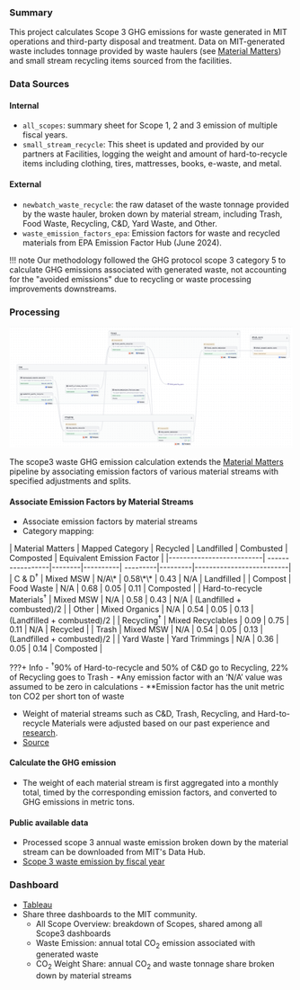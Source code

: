 
### Summary

This project calculates Scope 3 GHG emissions for waste generated in MIT operations and third-party disposal and treatment. Data on MIT-generated waste includes tonnage provided by waste haulers (see [Material Matters](https://datapool.mit.edu/visualization/materials-matters-mits-waste-and-recycling-data)) and small stream recycling items sourced from the facilities.


### Data Sources

#### Internal

* `all_scopes`: summary sheet for Scope 1, 2 and 3 emission of multiple fiscal years.
* `small_stream_recycle`: This sheet is updated and provided by our partners at Facilities, logging the weight and amount of hard-to-recycle items including clothing, tires, mattresses, books, e-waste, and metal.

#### External

* `newbatch_waste_recycle`: the raw dataset of the waste tonnage provided by the waste hauler, broken down by material stream, including Trash, Food Waste, Recycling, C&D, Yard Waste, and Other.
* `waste_emission_factors_epa`: Emission factors for waste and recycled materials from EPA Emission Factor Hub (June 2024).

!!! note
	Our methodology followed the GHG protocol scope 3 category 5 to calculate GHG emissions associated with generated waste, not accounting for the "avoided emissions" due to recycling or waste processing improvements downstreams.

### Processing

![Scope 3 waste data lineage](../assets/images/waste.png#shadow)

The scope3 waste GHG emission calculation extends the [Material Matters](https://datapool.mit.edu/visualization/materials-matters-mits-waste-and-recycling-data) pipeline by associating emission factors of various material streams with specified adjustments and splits.

#### Associate Emission Factors by Material Streams

* Associate emission factors by material streams
* Category mapping:

<div class="center-table" markdown>
| Material Matters           | Mapped Category   | Recycled | Landfilled | Combusted | Composted | Equivalent Emission Factor |
|--------------------------| -----------------|--------|----------| ---------|---------|--------------------------|
| C & D<sup>†</sup> | Mixed MSW         | N/A\*    | 0.58\*\*   | 0.43      | N/A       | Landfilled                 |
| Compost                    | Food Waste        | N/A      | 0.68       | 0.05      | 0.11      | Composted                  |
| Hard-to-recycle Materials<sup>†</sup> | Mixed MSW         | N/A      | 0.58       | 0.43      | N/A       | (Landfilled + combusted)/2 |
| Other                      | Mixed Organics    | N/A      | 0.54       | 0.05      | 0.13      | (Landfilled + combusted)/2 |
| Recycling<sup>†</sup> | Mixed Recyclables | 0.09     | 0.75       | 0.11      | N/A       | Recycled                   |
| Trash                      | Mixed MSW         | N/A      | 0.54       | 0.05      | 0.13      | (Landfilled + combusted)/2 |
| Yard Waste                 | Yard Trimmings    | N/A      | 0.36       | 0.05      | 0.14      | Composted                  |
</div>

???+ Info
	- <sup>†</sup>90% of Hard-to-recycle and 50% of C&D go to Recycling, 22% of Recycling goes to Trash
	- \*Any emission factor with an ‘N/A’ value was assumed to be zero in calculations
	- \*\*Emission factor has the unit metric ton CO2 per short ton of waste

* Weight of material streams such as C&D, Trash, Recycling, and Hard-to-recycle Materials were adjusted based on our past experience and [research](https://sustainability.mit.edu/sites/default/files/resources/2020-12/dissertation_rachel_perlman_2020.pdf).
* [Source](https://mit-sustainability.github.io/basin/#!/model/model.mitos.stg_waste_emission#code)


#### Calculate the GHG emission

* The weight of each material stream is first aggregated into a monthly total, timed by the corresponding emission factors, and converted to GHG emissions in metric tons.

#### Public available data

* Processed scope 3 annual waste emission broken down by the material stream can be downloaded from MIT's Data Hub.
* [Scope 3 waste emission by fiscal year](https://data.mit.edu/datahub/download/file/7352EAB740D1849426BB9861779FA61D10F524A408A022F065C7BA2EF5D204AA)

### Dashboard 

* [Tableau](https://tableau.mit.edu/views/Scope3WasteEmission/waste_emission/4b255dda-703d-45e3-b1d2-d548a6c190a4/7f466410-17cf-477e-9250-ed3b33a68958)
* Share three dashboards to the MIT community.
	- All Scope Overview: breakdown of Scopes, shared among all Scope3 dashboards
	- Waste Emission: annual total CO<sub>2</sub> emission associated with generated waste
	- CO<sub>2</sub> Weight Share: annual CO<sub>2</sub> and waste tonnage share broken down by material streams
